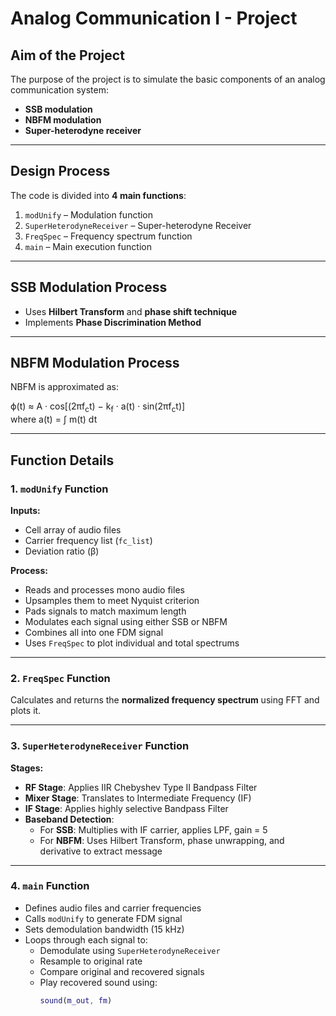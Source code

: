 # Analog Communication I - Project

##  Aim of the Project

The purpose of the project is to simulate the basic components of an analog communication system:

- **SSB modulation**
- **NBFM modulation**
- **Super-heterodyne receiver**

---

##  Design Process

The code is divided into **4 main functions**:

1. `modUnify` – Modulation function  
2. `SuperHeterodyneReceiver` – Super-heterodyne Receiver  
3. `FreqSpec` – Frequency spectrum function  
4. `main` – Main execution function

---

##  SSB Modulation Process

- Uses **Hilbert Transform** and **phase shift technique**
- Implements **Phase Discrimination Method**

---

##  NBFM Modulation Process

NBFM is approximated as:

ϕ(t) ≈ A · cos[(2πf<sub>c</sub>t) − k<sub>f</sub> · a(t) · sin(2πf<sub>c</sub>t)]  
where a(t) = ∫ m(t) dt

---

##  Function Details

### 1. `modUnify` Function

**Inputs:**
- Cell array of audio files
- Carrier frequency list (`fc_list`)
- Deviation ratio (β)

**Process:**
- Reads and processes mono audio files
- Upsamples them to meet Nyquist criterion
- Pads signals to match maximum length
- Modulates each signal using either SSB or NBFM
- Combines all into one FDM signal
- Uses `FreqSpec` to plot individual and total spectrums

---

### 2. `FreqSpec` Function

Calculates and returns the **normalized frequency spectrum** using FFT and plots it.

---

### 3. `SuperHeterodyneReceiver` Function

**Stages:**
- **RF Stage**: Applies IIR Chebyshev Type II Bandpass Filter  
- **Mixer Stage**: Translates to Intermediate Frequency (IF)  
- **IF Stage**: Applies highly selective Bandpass Filter  
- **Baseband Detection**:
  - For **SSB**: Multiplies with IF carrier, applies LPF, gain = 5  
  - For **NBFM**: Uses Hilbert Transform, phase unwrapping, and derivative to extract message

---

### 4. `main` Function

- Defines audio files and carrier frequencies
- Calls `modUnify` to generate FDM signal
- Sets demodulation bandwidth (15 kHz)
- Loops through each signal to:
  - Demodulate using `SuperHeterodyneReceiver`
  - Resample to original rate
  - Compare original and recovered signals
  - Play recovered sound using:  
    ```matlab
    sound(m_out, fm)
    ```
